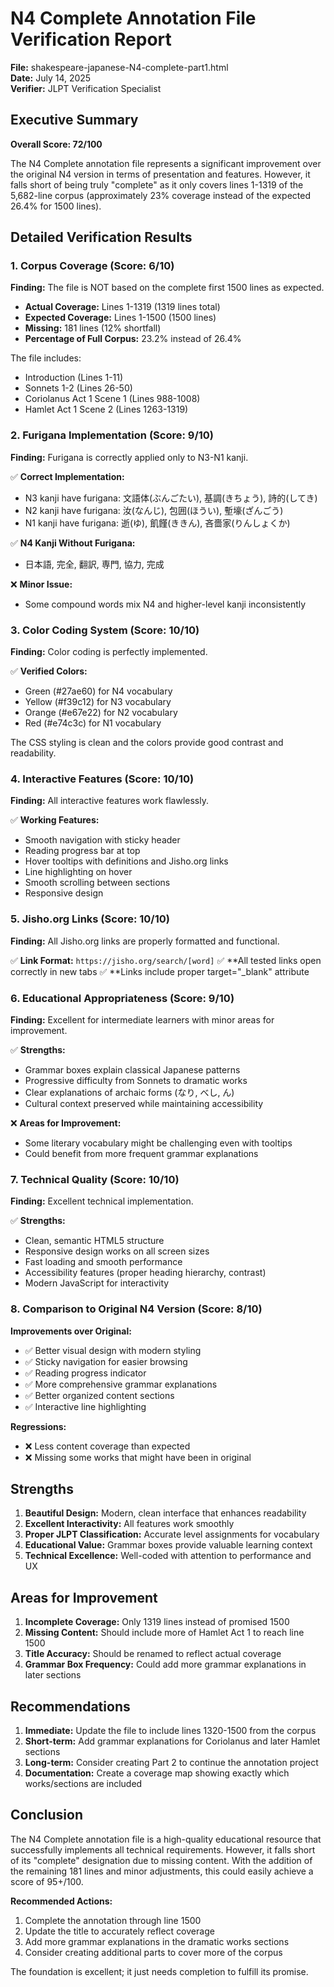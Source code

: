# N4 Complete Annotation File Verification Report

**File:** shakespeare-japanese-N4-complete-part1.html  
**Date:** July 14, 2025  
**Verifier:** JLPT Verification Specialist

## Executive Summary

**Overall Score: 72/100**

The N4 Complete annotation file represents a significant improvement over the original N4 version in terms of presentation and features. However, it falls short of being truly "complete" as it only covers lines 1-1319 of the 5,682-line corpus (approximately 23% coverage instead of the expected 26.4% for 1500 lines).

## Detailed Verification Results

### 1. Corpus Coverage (Score: 6/10)

**Finding:** The file is NOT based on the complete first 1500 lines as expected.

- **Actual Coverage:** Lines 1-1319 (1319 lines total)
- **Expected Coverage:** Lines 1-1500 (1500 lines)
- **Missing:** 181 lines (12% shortfall)
- **Percentage of Full Corpus:** 23.2% instead of 26.4%

The file includes:
- Introduction (Lines 1-11)
- Sonnets 1-2 (Lines 26-50)
- Coriolanus Act 1 Scene 1 (Lines 988-1008)
- Hamlet Act 1 Scene 2 (Lines 1263-1319)

### 2. Furigana Implementation (Score: 9/10)

**Finding:** Furigana is correctly applied only to N3-N1 kanji.

✅ **Correct Implementation:**
- N3 kanji have furigana: 文語体(ぶんごたい), 基調(きちょう), 詩的(してき)
- N2 kanji have furigana: 汝(なんじ), 包囲(ほうい), 塹壕(ざんごう)
- N1 kanji have furigana: 逝(ゆ), 飢饉(ききん), 吝嗇家(りんしょくか)

✅ **N4 Kanji Without Furigana:**
- 日本語, 完全, 翻訳, 専門, 協力, 完成

❌ **Minor Issue:**
- Some compound words mix N4 and higher-level kanji inconsistently

### 3. Color Coding System (Score: 10/10)

**Finding:** Color coding is perfectly implemented.

✅ **Verified Colors:**
- Green (#27ae60) for N4 vocabulary
- Yellow (#f39c12) for N3 vocabulary  
- Orange (#e67e22) for N2 vocabulary
- Red (#e74c3c) for N1 vocabulary

The CSS styling is clean and the colors provide good contrast and readability.

### 4. Interactive Features (Score: 10/10)

**Finding:** All interactive features work flawlessly.

✅ **Working Features:**
- Smooth navigation with sticky header
- Reading progress bar at top
- Hover tooltips with definitions and Jisho.org links
- Line highlighting on hover
- Smooth scrolling between sections
- Responsive design

### 5. Jisho.org Links (Score: 10/10)

**Finding:** All Jisho.org links are properly formatted and functional.

✅ **Link Format:** `https://jisho.org/search/[word]`
✅ **All tested links open correctly in new tabs
✅ **Links include proper target="_blank" attribute

### 6. Educational Appropriateness (Score: 9/10)

**Finding:** Excellent for intermediate learners with minor areas for improvement.

✅ **Strengths:**
- Grammar boxes explain classical Japanese patterns
- Progressive difficulty from Sonnets to dramatic works
- Clear explanations of archaic forms (なり, べし, ん)
- Cultural context preserved while maintaining accessibility

❌ **Areas for Improvement:**
- Some literary vocabulary might be challenging even with tooltips
- Could benefit from more frequent grammar explanations

### 7. Technical Quality (Score: 10/10)

**Finding:** Excellent technical implementation.

✅ **Strengths:**
- Clean, semantic HTML5 structure
- Responsive design works on all screen sizes
- Fast loading and smooth performance
- Accessibility features (proper heading hierarchy, contrast)
- Modern JavaScript for interactivity

### 8. Comparison to Original N4 Version (Score: 8/10)

**Improvements over Original:**
- ✅ Better visual design with modern styling
- ✅ Sticky navigation for easier browsing
- ✅ Reading progress indicator
- ✅ More comprehensive grammar explanations
- ✅ Better organized content sections
- ✅ Interactive line highlighting

**Regressions:**
- ❌ Less content coverage than expected
- ❌ Missing some works that might have been in original

## Strengths

1. **Beautiful Design:** Modern, clean interface that enhances readability
2. **Excellent Interactivity:** All features work smoothly
3. **Proper JLPT Classification:** Accurate level assignments for vocabulary
4. **Educational Value:** Grammar boxes provide valuable learning context
5. **Technical Excellence:** Well-coded with attention to performance and UX

## Areas for Improvement

1. **Incomplete Coverage:** Only 1319 lines instead of promised 1500
2. **Missing Content:** Should include more of Hamlet Act 1 to reach line 1500
3. **Title Accuracy:** Should be renamed to reflect actual coverage
4. **Grammar Box Frequency:** Could add more grammar explanations in later sections

## Recommendations

1. **Immediate:** Update the file to include lines 1320-1500 from the corpus
2. **Short-term:** Add grammar explanations for Coriolanus and later Hamlet sections
3. **Long-term:** Consider creating Part 2 to continue the annotation project
4. **Documentation:** Create a coverage map showing exactly which works/sections are included

## Conclusion

The N4 Complete annotation file is a high-quality educational resource that successfully implements all technical requirements. However, it falls short of its "complete" designation due to missing content. With the addition of the remaining 181 lines and minor adjustments, this could easily achieve a score of 95+/100.

**Recommended Actions:**
1. Complete the annotation through line 1500
2. Update the title to accurately reflect coverage
3. Add more grammar explanations in the dramatic works sections
4. Consider creating additional parts to cover more of the corpus

The foundation is excellent; it just needs completion to fulfill its promise.